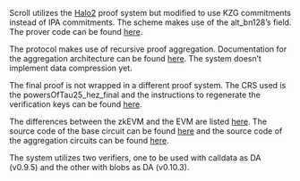 Scroll utilizes the [Halo2](https://zcash.github.io/halo2/index.html) proof system but modified to use KZG commitments instead of IPA commitments. The scheme makes use of the alt_bn128’s field. The prover code can be found [here](https://github.com/scroll-tech/scroll-prover).

The protocol makes use of recursive proof aggregation. Documentation for the aggregation architecture can be found [here](https://github.com/scroll-tech/zkevm-circuits/tree/develop/aggregator). The system doesn’t implement data compression yet.

The final proof is not wrapped in a different proof system. The CRS used is the powersOfTau25_hez_final and the instructions to regenerate the verification keys can be found [here](https://github.com/scroll-tech/scroll-prover#verifier-contract).

The differences between the zkEVM and the EVM are listed [here](https://docs.scroll.io/en/developers/ethereum-and-scroll-differences/). The source code of the base circuit can be found [here](https://github.com/scroll-tech/zkevm-circuits/tree/v0.9/zkevm-circuits) and the source code of the aggregation circuits can be found [here](https://github.com/scroll-tech/zkevm-circuits/tree/v0.9/aggregator).

The system utilizes two verifiers, one to be used with calldata as DA (v0.9.5) and the other with blobs as DA (v0.10.3).
